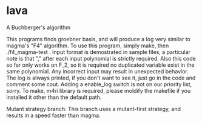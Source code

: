 # lava
A Buchberger's algorithm

This programs finds groebner basis, and will produce a log very similar to magma's "F4" algorithm.
To use this program, simply make, then ./f4_magma-test <InputFileName>. Input format is demostrated in sample files, a particular note is that
"," after each input polynomial is strictly required. Also this code so far only works on F_2, so it is required no duplicated variable
exist in the same polynomial. Any incorrect input may result in unexpected behavior.
The log is always printed, if you don't want to see it, just go in the code and comment some cout. Adding a enable_log switch is not on 
our priority list, sorry.
To make, m4ri library is required, please moldify the makefile if you installed it other than the default path.

Mutant strategy branch:
This branch uses a mutant-first strategy, and results in a speed faster than magma.
